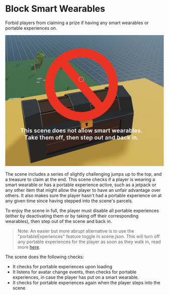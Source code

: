 # Block Smart Wearables

Forbid players from claiming a prize if having any smart wearables or portable experiences on.

![](screenshot/screenshot.png)

The scene includes a series of slightly challenging jumps up to the top, and a treasure to claim at the end. This scene checks if a player is wearing a smart wearable or has a portable experience active, such as a jetpack or any other item that might allow the player to have an unfair advantage over others. It also makes sure the player hasn't had a portable experience on at any given time since having stepped into the scene's parcels.

To enjoy the scene in full, the player must disable all portable experiences (either by deactivating them or by taking off their corresponding wearables), then step out of the scene and back in.

> Note: An easier but more abrupt alternative is to use the "portableExperiences" feature toggle in scene.json. This will turn off any portable experiences for the player as soon as they walk in, read more [here](https://docs.decentraland.org/creator/development-guide/scene-metadata/#feature-toggles).

The scene does the following checks:

- It checks for portable experiences upon loading
- It listens for avatar change events, then checks for portable experiences, in case the player has put on a smart wearable.
- It checks for portable experiences again when the player steps into the scene

